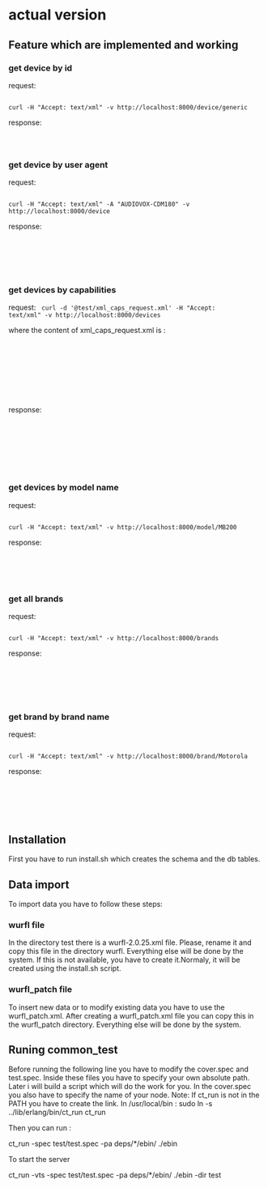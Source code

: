 # actual version


## Feature which are implemented and working

### get device by id
 
request:  

<code>
curl -H "Accept: text/xml" -v http://localhost:8000/device/generic
</code>

response:
<code>
<device id="generic" user_agent="" actual_device_root="undefined" fall_back="root"><group id="product_info">
	<capability name="device_os" value=""/>
	<capability name="nokia_series" value="0"/>
</device>
</code>

### get device by user agent

request:

<code>
curl -H "Accept: text/xml" -A "AUDIOVOX-CDM180" -v http://localhost:8000/device
</code>

response:

<code>
<device id="generic" user_agent="" actual_device_root="undefined" fall_back="root"><group id="product_info">
	<capability name="device_os" value=""/>
	<capability name="nokia_series" value="0"/>
</device>
</code>

### get devices by capabilities

request:
<code>
curl -d '@test/xml_caps_request.xml' -H "Accept: text/xml" -v http://localhost:8000/devices
</code>

where the content of xml_caps_request.xml is : 

<code>
<?xml version="1.0" encoding="utf-8"?>
<query>
	<capabilities>
		<capability name="device_os" value="iPhone OS" operator="="/>
		<capability name="device_os_version" value="0.0" operator=">"/>
	</capabilities>
</query>
</code>

response:

<code>
<devices>
	<device model_name="iPad" brand_name="Apple"/>
	<device model_name="QuickTime Agent" brand_name="Apple"/>
	<device model_name="iPhone" brand_name="Apple"/>
	<device model_name="iPod Touch" brand_name="Apple"/>
</devices>
</code>

### get devices by model name


request: 

<code>
curl -H "Accept: text/xml" -v http://localhost:8000/model/MB200
</code>

response:

<code>
<devices>
	<device model_name="MB200" brand_name="Motorola"/>
</devices>
</code>

### get all brands

request:
 
<code>
curl -H "Accept: text/xml" -v http://localhost:8000/brands
</code>

response:

<code>
<brand name="Motorola">
	<model id="mot_w377g_ver1" model_name="MOT-W377g"/>
	<model id="mot_ex300_ver1" model_name="EX300"/>
</brand>
</code>

### get brand by brand name

request: 

<code>
curl -H "Accept: text/xml" -v http://localhost:8000/brand/Motorola
</code>

response:

<code>
<brand name="Motorola">
	<model id="mot_w377g_ver1" model_name="MOT-W377g"/>
	<model id="mot_ex300_ver1" model_name="EX300"/>
</brand>
</code>



## Installation

First you have to run install.sh which creates the schema and the db tables.

## Data import

To import data you have to follow these steps:

### wurfl file

In the directory test there is a wurfl-2.0.25.xml file. Please, rename it and copy
this file in the directory wurfl. Everything else will be done by the system. 
If this is not available, you have to create it.Normaly, it will be created
using the install.sh script.


### wurfl_patch file

To insert new data or to modify existing data you have to use the wurfl_patch.xml.
After creating a wurfl_patch.xml file you can copy this in the wurfl_patch directory.
Everything else will be done by the system.

## Runing common_test

Before running the following line you have to modify the cover.spec and test.spec.
Inside these files you have to specify your own absolute path. Later i will build
a script which will do the work for you.
In the cover.spec you also have to specify the name of your node. 
Note: If ct_run is not in the PATH you have to create the link. 
In /usr/local/bin :
sudo ln -s ../lib/erlang/bin/ct_run ct_run

Then you can run : 

ct_run -spec test/test.spec -pa deps/*/ebin/ ./ebin 

To start the server 

ct_run -vts -spec test/test.spec -pa deps/*/ebin/ ./ebin -dir test  